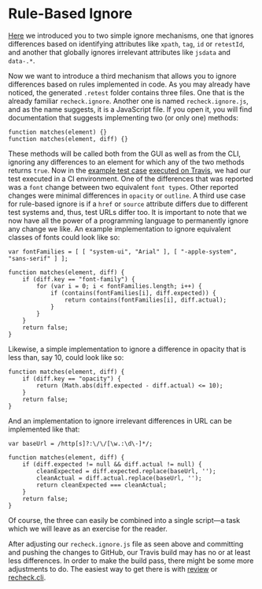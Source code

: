 # Rule-Based Ignore

[Here](setup-recheck.ignore.md) we introduced you to two simple ignore mechanisms, one that ignores differences based on identifying attributes like `xpath`, `tag`, `id` or `retestId`, and another that globally ignores irrelevant attributes like `jsdata` and `data-.*`.

Now we want to introduce a third mechanism that allows you to ignore differences based on rules implemented in code. As you may already have noticed, the generated `.retest` folder contains three files. One that is the already familiar `recheck.ignore`. Another one is named `recheck.ignore.js`, and as the name suggests, it is a JavaScript file. If you open it, you will find documentation that suggests implementing two (or only one) methods:

```
function matches(element) {}
function matches(element, diff) {}
```

These methods will be called both from the GUI as well as from the CLI, ignoring any differences to an element for which any of the two methods returns `true`. Now in the [example test case](explicit-checks.md) [executed on Travis](travis-execute-ci.md), we had our test executed in a CI environment. One of the differences that was reported was a `font` change between two equivalent `font types`. Other reported changes were minimal differences in `opacity` or `outline`. A third use case for rule-based ignore is if a `href` or `source` attribute differs due to different test systems and, thus, test URLs differ too. It is important to note that we now have all the power of a programming language to permanently ignore any change we like.
An example implementation to ignore equivalent classes of fonts could look like so:

```
var fontFamilies = [ [ "system-ui", "Arial" ], [ "-apple-system", "sans-serif" ] ];

function matches(element, diff) {
	if (diff.key == "font-family") {
		for (var i = 0; i < fontFamilies.length; i++) {
			if (contains(fontFamilies[i], diff.expected)) {
				return contains(fontFamilies[i], diff.actual);
			}
		}
	}
	return false;
}
```

Likewise, a simple implementation to ignore a difference in opacity that is less than, say 10, could look like so:

```
function matches(element, diff) {
	if (diff.key == "opacity") {
		return (Math.abs(diff.expected - diff.actual) <= 10);
	}
	return false;
}
```

And an implementation to ignore irrelevant differences in URL can be implemented like that:

```
var baseUrl = /http[s]?:\/\/[\w.:\d\-]*/;

function matches(element, diff) {
	if (diff.expected != null && diff.actual != null) {
		cleanExpected = diff.expected.replace(baseUrl, '');
		cleanActual = diff.actual.replace(baseUrl, '');
		return cleanExpected === cleanActual;
	}
	return false;
}
```

Of course, the three can easily be combined into a single script—a task which we will leave as an exercise for the reader.

After adjusting our `recheck.ignore.js` file as seen above and committing and pushing the changes to GitHub, our Travis build may has no or at least less differences. In order to make the build pass, there might be some more adjustments to do. The easiest way to get there is with [review](https://retest.de/review/) or [recheck.cli](https://github.com/retest/recheck.cli/).

